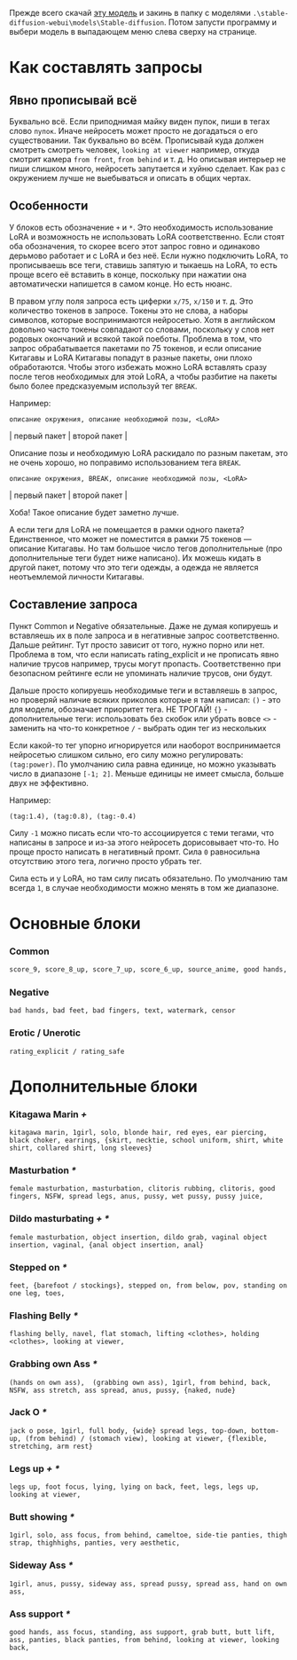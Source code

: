 Прежде всего скачай [эту модель](https://civitai.com/models/345933/mugenmalumix-sdxl) и закинь в папку с моделями `.\stable-diffusion-webui\models\Stable-diffusion`. Потом запусти программу и выбери модель в выпадающем меню слева сверху на странице.
# Как составлять запросы
## Явно прописывай всё
Буквально всё. Если приподнимая майку виден пупок, пиши в тегах слово `пупок`. Иначе нейросеть может просто не догадаться о его существовании. Так буквально во всём. Прописывай куда должен смотреть смотреть человек, `looking at viewer` например, откуда смотрит камера `from front`, `from behind` и т. д. Но описывая интерьер не пиши слишком много, нейросеть запутается и хуйню сделает. Как раз с окружением лучше не выебываться и описать в общих чертах. 
## Особенности
У блоков есть обозначение `+` и `*`. Это необходимость использование LoRA и возможность не использовать LoRA соответственно. Если стоят оба обозначения, то скорее всего этот запрос говно и одинаково дерьмово работает и с LoRA и без неё. Если нужно подключить LoRA, то прописываешь все теги, ставишь запятую и тыкаешь на LoRA, то есть проще всего её вставить в конце, поскольку при нажатии она автоматически напишется в самом конце. Но есть нюанс.

В правом углу поля запроса есть циферки `х/75`, `х/150` и т. д. Это количество токенов в запросе. Токены это не слова, а наборы символов, которые воспринимаются нейросетью. Хотя в английском довольно часто токены совпадают со словами, поскольку у слов нет родовых окончаний и всякой такой поеботы. Проблема в том, что запрос обрабатывается пакетами по 75 токенов, и если описание Китагавы и LoRA Китагавы попадут в разные пакеты, они плохо обработаются. Чтобы этого избежать можно LoRA вставлять сразу после тегов необходимых для этой LoRA, а чтобы разбитие на пакеты было более предсказуемым используй тег `BREAK`.

Например:
```
описание окружения, описание необходимой позы, <LoRA>
```
|                       первый пакет                       |                       второй пакет                       |

Описание позы и необходимую LoRA раскидало по разным пакетам, это не очень хорошо, но поправимо использованием тега `BREAK`.
```
описание окружения, BREAK, описание необходимой позы, <LoRA>
```
|            первый пакет                |                       второй пакет                       |

Хоба! Такое описание будет заметно лучше.

А если теги для LoRA не помещается в рамки одного пакета? Единственное, что может не поместится в рамки 75 токенов — описание Китагавы. Но там большое число тегов дополнительные (про дополнительные теги будет ниже написано). Их можешь кидать в другой пакет, потому что это теги одежды, а одежда не является неотъемлемой личности Китагавы.
## Составление запроса
Пункт Common и Negative обязательные. Даже не думая копируешь и вставляешь их в поле запроса и в негативные запрос соответственно. Дальше рейтинг. Тут просто зависит от того, нужно порно или нет. Проблема в том, что если написать rating_explicit и не прописать явно наличие трусов например, трусы могут пропасть. Соответственно при безопасном рейтинге если не упоминать наличие трусов, они будут.

Дальше просто копируешь необходимые теги и вставляешь в запрос, но проверяй наличие всяких приколов которые я там написал:
`()` - это для модели, обозначает приоритет тега. НЕ ТРОГАЙ!
`{}` - дополнительные теги: использовать без скобок или убрать вовсе
`<>` - заменить на что-то конкретное
`/` - выбрать один тег из нескольких

Если какой-то тег упорно игнорируется или наоборот воспринимается нейросетью слишком сильно, его силу можно регулировать: `(tag:power)`. По умолчанию сила равна единице, но можно указывать число в диапазоне `[-1; 2]`. Меньше единицы не имеет смысла, больше двух не эффективно.

Например:
```
(tag:1.4), (tag:0.8), (tag:-0.4)
```
Силу `-1` можно писать если что-то ассоциируется с теми тегами, что написаны в запросе и из-за этого нейросеть дорисовывает что-то. Но проще просто написать в негативный промт. Сила `0` равносильна отсутствию этого тега, логично просто убрать тег.

Сила есть и у LoRA, но там силу писать обязательно. По умолчанию там всегда `1`, в случае необходимости можно менять в том же диапазоне. 
# Основные блоки
### Common
```sh
score_9, score_8_up, score_7_up, score_6_up, source_anime, good hands, 
```
### Negative
```
bad hands, bad feet, bad fingers, text, watermark, censor
```
### Erotic / Unerotic
```
rating_explicit / rating_safe
```
# Дополнительные блоки
### Kitagawa Marin *+*
```
kitagawa marin, 1girl, solo, blonde hair, red eyes, ear piercing, black choker, earrings, {skirt, necktie, school uniform, shirt, white shirt, collared shirt, long sleeves}
```
### Masturbation *\**
```
female masturbation, masturbation, clitoris rubbing, clitoris, good fingers, NSFW, spread legs, anus, pussy, wet pussy, pussy juice, 
```
### Dildo masturbating *+ \**
```
female masturbation, object insertion, dildo grab, vaginal object insertion, vaginal, {anal object insertion, anal} 
```
### Stepped on *\**
```
feet, {barefoot / stockings}, stepped on, from below, pov, standing on one leg, toes, 
```
### Flashing Belly *\**
```
flashing belly, navel, flat stomach, lifting <clothes>, holding <clothes>, looking at viewer, 
```
### Grabbing own Ass *\**
```
(hands on own ass),  (grabbing own ass), 1girl, from behind, back, NSFW, ass stretch, ass spread, anus, pussy, {naked, nude}
```
### Jack O *\**
```
jack o pose, 1girl, full body, {wide} spread legs, top-down, bottom-up, (from behind) / (stomach view), looking at viewer, {flexible, stretching, arm rest}
```
### Legs up *+ \**
```
legs up, foot focus, lying, lying on back, feet, legs, legs up, looking at viewer, 
```
### Butt showing *\**
```
1girl, solo, ass focus, from behind, cameltoe, side-tie panties, thigh strap, thighhighs, panties, very aesthetic, 
```
### Sideway Ass *\**
```
1girl, anus, pussy, sideway ass, spread pussy, spread ass, hand on own ass, 
```
### Ass support *\**
```
good hands, ass focus, standing, ass support, grab butt, butt lift, ass, panties, black panties, from behind, looking at viewer, looking back, 
```
